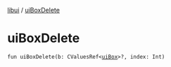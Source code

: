 [libui](README.md) / [uiBoxDelete](ui-box-delete.md)

# uiBoxDelete

`fun uiBoxDelete(b: CValuesRef<`[`uiBox`](ui-box.md)`>?, index: Int)`
